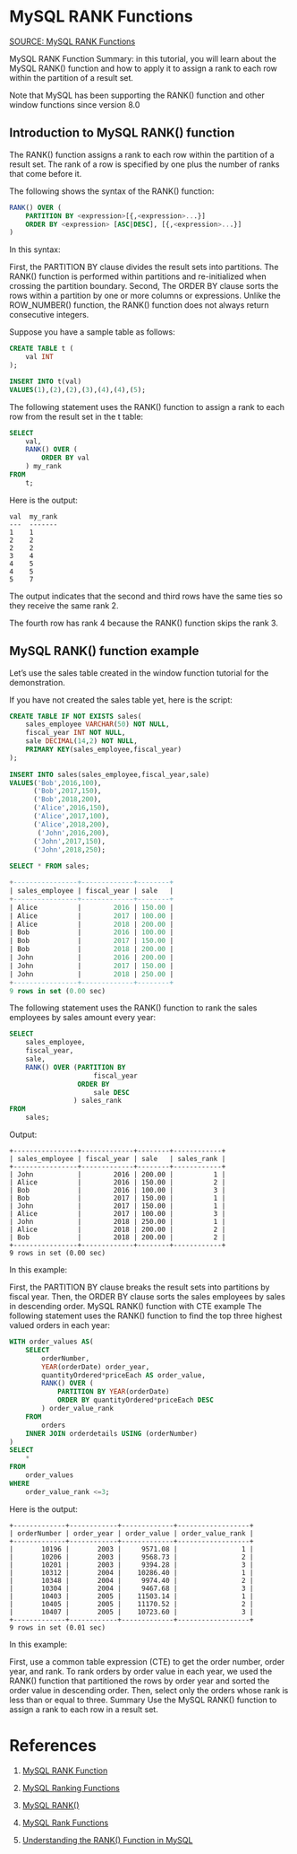 # MySQL RANK Functions

[SOURCE: MySQL RANK Functions](https://www.mysqltutorial.org/mysql-window-functions/mysql-rank-function/)

MySQL RANK Function
Summary: in this tutorial, you will learn about the MySQL RANK() function and how to apply it to assign a rank to each row within the partition of a result set.

Note that MySQL has been supporting the RANK() function and other window functions since version 8.0

## Introduction to MySQL RANK() function
The RANK() function assigns a rank to each row within the partition of a result set. The rank of a row is specified by one plus the number of ranks that come before it.

The following shows the syntax of the RANK() function:

~~~sql
RANK() OVER (
    PARTITION BY <expression>[{,<expression>...}]
    ORDER BY <expression> [ASC|DESC], [{,<expression>...}]
)
~~~

In this syntax:

First, the PARTITION BY clause divides the result sets into partitions. The RANK() function is performed within partitions and re-initialized when crossing the partition boundary.
Second, The ORDER BY clause sorts the rows within a partition by one or more columns or expressions.
Unlike the ROW_NUMBER() function, the RANK() function does not always return consecutive integers.

Suppose you have a sample table as follows:

~~~sql
CREATE TABLE t (
    val INT
);

INSERT INTO t(val)
VALUES(1),(2),(2),(3),(4),(4),(5);
~~~



The following statement uses the RANK() function to assign a rank to each row from the result set in the t table:

~~~sql
SELECT
    val,
    RANK() OVER (
        ORDER BY val
    ) my_rank
FROM
    t;
~~~

Here is the output:

~~~
val  my_rank
---  -------
1    1
2    2
2    2
3    4 
4    5
4    5
5    7
~~~

The output indicates that the second and third rows have the same ties so they receive the same rank 2.

The fourth row has rank 4 because the RANK() function skips the rank 3.

## MySQL RANK() function example
Let’s use the sales table created in the window function tutorial for the demonstration.

If you have not created the sales table yet, here is the script:

~~~sql
CREATE TABLE IF NOT EXISTS sales(
    sales_employee VARCHAR(50) NOT NULL,
    fiscal_year INT NOT NULL,
    sale DECIMAL(14,2) NOT NULL,
    PRIMARY KEY(sales_employee,fiscal_year)
);
 
INSERT INTO sales(sales_employee,fiscal_year,sale)
VALUES('Bob',2016,100),
      ('Bob',2017,150),
      ('Bob',2018,200),
      ('Alice',2016,150),
      ('Alice',2017,100),
      ('Alice',2018,200),
       ('John',2016,200),
      ('John',2017,150),
      ('John',2018,250);
 
SELECT * FROM sales;

+----------------+-------------+--------+
| sales_employee | fiscal_year | sale   |
+----------------+-------------+--------+
| Alice          |        2016 | 150.00 |
| Alice          |        2017 | 100.00 |
| Alice          |        2018 | 200.00 |
| Bob            |        2016 | 100.00 |
| Bob            |        2017 | 150.00 |
| Bob            |        2018 | 200.00 |
| John           |        2016 | 200.00 |
| John           |        2017 | 150.00 |
| John           |        2018 | 250.00 |
+----------------+-------------+--------+
9 rows in set (0.00 sec)
~~~


The following statement uses the RANK() function to rank the sales employees by sales amount every year:

~~~sql
SELECT
    sales_employee,
    fiscal_year,
    sale,
    RANK() OVER (PARTITION BY
                     fiscal_year
                 ORDER BY
                     sale DESC
                ) sales_rank
FROM
    sales;
~~~

Output:

~~~
+----------------+-------------+--------+------------+
| sales_employee | fiscal_year | sale   | sales_rank |
+----------------+-------------+--------+------------+
| John           |        2016 | 200.00 |          1 |
| Alice          |        2016 | 150.00 |          2 |
| Bob            |        2016 | 100.00 |          3 |
| Bob            |        2017 | 150.00 |          1 |
| John           |        2017 | 150.00 |          1 |
| Alice          |        2017 | 100.00 |          3 |
| John           |        2018 | 250.00 |          1 |
| Alice          |        2018 | 200.00 |          2 |
| Bob            |        2018 | 200.00 |          2 |
+----------------+-------------+--------+------------+
9 rows in set (0.00 sec)
~~~

In this example:

First, the PARTITION BY clause breaks the result sets into partitions by fiscal year.
Then, the ORDER BY clause sorts the sales employees by sales in descending order.
MySQL RANK() function with CTE example
The following statement uses the RANK() function to find the top three highest valued orders in each year:

~~~sql
WITH order_values AS(
    SELECT 
        orderNumber, 
        YEAR(orderDate) order_year,
        quantityOrdered*priceEach AS order_value,
        RANK() OVER (
            PARTITION BY YEAR(orderDate)
            ORDER BY quantityOrdered*priceEach DESC
        ) order_value_rank
    FROM
        orders
    INNER JOIN orderdetails USING (orderNumber)
)
SELECT 
    * 
FROM 
    order_values
WHERE 
    order_value_rank <=3;
~~~

Here is the output:

~~~
+-------------+------------+-------------+------------------+
| orderNumber | order_year | order_value | order_value_rank |
+-------------+------------+-------------+------------------+
|       10196 |       2003 |     9571.08 |                1 |
|       10206 |       2003 |     9568.73 |                2 |
|       10201 |       2003 |     9394.28 |                3 |
|       10312 |       2004 |    10286.40 |                1 |
|       10348 |       2004 |     9974.40 |                2 |
|       10304 |       2004 |     9467.68 |                3 |
|       10403 |       2005 |    11503.14 |                1 |
|       10405 |       2005 |    11170.52 |                2 |
|       10407 |       2005 |    10723.60 |                3 |
+-------------+------------+-------------+------------------+
9 rows in set (0.01 sec)
~~~

In this example:

First, use a common table expression (CTE) to get the order number, order year, and rank. To rank orders by order value in each year, we used the RANK() function that partitioned the rows by order year and sorted the order value in descending order.
Then, select only the orders whose rank is less than or equal to three.
Summary
Use the MySQL RANK() function to assign a rank to each row in a result set.

# References

1. [MySQL RANK Function](https://www.mysqltutorial.org/mysql-window-functions/mysql-rank-function/)

2. [MySQL Ranking Functions](https://www.geeksforgeeks.org/mysql-ranking-functions/)

3. [MySQL RANK()](https://www.educba.com/mysql-rank/)

4. [MySQL Rank Functions](https://hasura.io/learn/database/mysql/rank-functions/)

5. [Understanding the RANK() Function in MySQL](https://database.guide/understanding-the-rank-function-in-mysql/)
